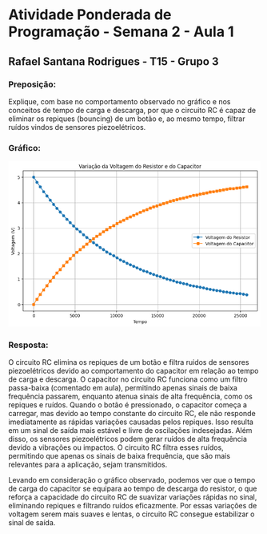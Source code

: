 # Atividade Ponderada de Programação - Semana 2 - Aula 1

## Rafael Santana Rodrigues - T15 - Grupo 3
 
### Preposição:

Explique, com base no comportamento observado no gráfico e nos conceitos de tempo de carga e descarga, por que o circuito RC é capaz de eliminar os repiques (bouncing) de um botão e, ao mesmo tempo, filtrar ruídos vindos de sensores piezoelétricos.

### Gráfico:

![Gráfico de carga e descarga do circuito RC](image.png)

### Resposta:

O circuito RC elimina os repiques de um botão e filtra ruidos de sensores piezoelétricos devido ao comportamento do capacitor em relação ao tempo de carga e descarga. O capacitor no circuito RC funciona como um filtro passa-baixa (comentado em aula), permitindo apenas sinais de baixa frequência passarem, enquanto atenua sinais de alta frequência, como os repiques e ruídos. Quando o botão é pressionado, o capacitor começa a carregar, mas devido ao tempo constante do circuito RC, ele não responde imediatamente as rápidas variações causadas pelos repiques. Isso resulta em um sinal de saída mais estável e livre de oscilações indesejadas. Além disso, os sensores piezoelétricos podem gerar ruídos de alta frequência devido a vibrações ou impactos. O circuito RC filtra esses ruídos, permitindo que apenas os sinais de baixa frequência, que são mais relevantes para a aplicação, sejam transmitidos. 

Levando em consideração o gráfico observado, podemos ver que o tempo de carga do capacitor se equipara ao tempo de descarga do resistor, o que reforça a capacidade do circuito RC de suavizar variações rápidas no sinal, eliminando repiques e filtrando ruídos eficazmente. Por essas variações de voltagem serem mais suaves e lentas, o circuito RC consegue estabilizar o sinal de saída. 